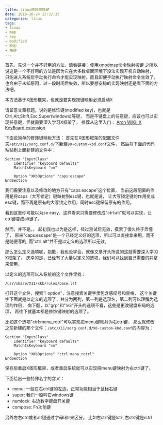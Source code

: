 ```yaml
---
title: linux映射修饰键
date: 2016-10-24 13:32:33
categories: linux
tags:
- linux
- map
- key
- modified
- 映射
- 按键
---
```


首先，先说一个并不好用的方法，请看链接：[使用xmodmap命令映射按键](https://wiki.archlinux.org/index.php/Xmodmap)
之所以说这是一个不好用的方法是因为它在大多数桌面环境下没法实现开机自动映射，
只能进入系统后手动执行命令才能实现映射，而且即便手动执行映射命令生效了，
也会由于未知原因，过一段时间后失效，所以要想安稳的实现映射还是看下面的方法吧。


本方法基于X图形框架，也就是要实现按键映射必须启动X

请留意文章标题，说的是修饰键(modified key)，也就是Ctrl,Alt,Shift,Esc,Super(windows)等键，
而是不键盘上的任意键，应该也可以实现任意键，但就需要深入学习X框架了，
推荐从这里入门： [Arch WiKi: X KeyBoard extension](https://wiki.archlinux.org/index.php/X_KeyBoard_extension)

下面说简单的修饰键映射方法：
首先在X图形框架的配置文件夹`/etc/X11/xorg.conf.d/`下新建`90-custom-kbd.conf`文件，
然后将下面的代码粘贴到上面新建的文件中：

```
Section "InputClass"
    Identifier "keyboard defaults"
    MatchIsKeyboard "on"

    Option "XKbOptions" "caps:escape"
EndSection
```

我们需要注意以及修改的地方只有“caps:escape"这个位置，
当前这段配置的作用是将caps（大写锁定）键映射到esc键，也就是说，
让大写锁定键的作用变成esc键，而不再是原有的大写锁定作用，同时esc键保留原有的作用。

看到这里你可能以为so easy，这样看来只需要修改成”ctrl:alt"就可以实现，让ctrl键变成alt键了。

然而，并不是。。
起初我也以为是这样，经过测试后无效，摸索了很久终于弄懂了，
原来"caps:escape"是一个已经定义好的选项，所以可以直接拿来用，而不是随便写的,
而”ctrl:alt"并不是以定义的选项所以无效。

那么怎么定义选项呢，抱歉，我也没学会，就像文章开头所说的这就需要深入学习X框架了，
庆幸的是，已经有了大量以定义的选项，我们可以找到自己需要的并拿来使用，

以定义的选项可以从系统的这个文件里找：

```
/usr/share/X11/xkb/rules/base.lst
```

打开这个文件，搜索”! option"，注意搜索关键字里包含感叹号和空格，
这个关键字下面就是以定义的选项了，共分为两列，第一列是选项名，第二列可以理解为选项的作用，
向下翻，以"grp"和"lv3"开头的选项不看，这些是更改键盘布局的选项，
再往下就基本都是修饰键映射的选项了。

比如这个选项"ctrl:menu_rctrl"可以实现把menu键映射为右ctrl键，
那么就修改之前新建的那个文件：`/etc/X11/xorg.conf.d/90-custom-kbd.conf`的内容为：

```
Section "InputClass"
    Identifier "keyboard defaults"
    MatchIsKeyboard "on"

    Option "XKbOptions" "ctrl:menu_rctrl"
EndSection
```

保存后重启X图形框架，或者重启系统就可以实现把menu键映射为右ctrl键了。

下面给出一些特殊名字的含义：

- menu: 一般在右ctrl键的左边，正常功能相当于鼠标右键
- super: 我们一般叫它windows键
- numlock: 右边数字键盘开关键
- compose: Fn功能键

另外左右ctrl或者alt键通过字母l和r来区分，
比如左ctrl键是lctrl,右ctrl键是rctrl
